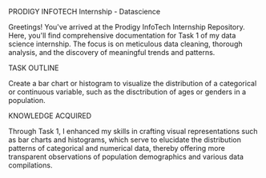 PRODIGY INFOTECH Internship - Datascience

Greetings! You've arrived at the Prodigy InfoTech Internship Repository. Here, you'll find comprehensive documentation for Task 1 of my data science internship. The focus is on meticulous data cleaning, thorough analysis, and the discovery of meaningful trends and patterns.

TASK OUTLINE

Create a bar chart or histogram to visualize the distribution of a categorical or continuous variable, such as the disctribution of ages or genders in a population.

KNOWLEDGE ACQUIRED

Through Task 1, I enhanced my skills in crafting visual representations such as bar charts and histograms, which serve to elucidate the distribution patterns of categorical and numerical data, thereby offering more transparent observations of population demographics and various data compilations.

